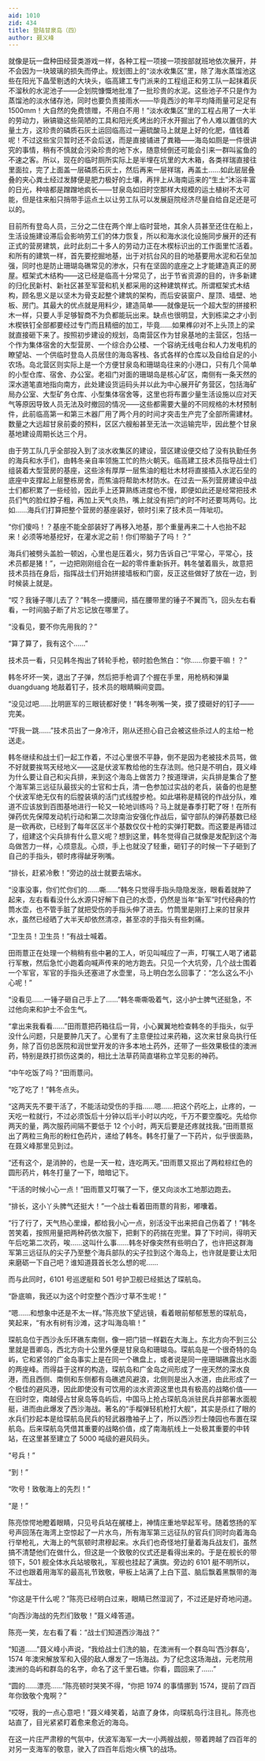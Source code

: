 ```yaml
---
aid: 1010
zid: 434
title: 登陆甘泉岛（四）
author: 聂义峰
---
```


就像是玩一盘种田经营类游戏一样，各种工程一项接一项按部就班地依次展开，并不会因为一块玻璃的损失而停止。规划图上的“淡水收集区”里，除了海水蒸馏池这些在阳光下晶莹剔透的大块头，临高建工专门派来的工程组正和劳工队一起抹着灰不溜秋的水泥池子——企划院慷慨地批准了一批珍贵的水泥。这些池子不只是作为蒸馏池的淡水储存池，同时也要负责接雨水——毕竟西沙的年平均降雨量可足足有 1500mm！大自然的免费馈赠，不用白不用！“淡水收集区”里的工程占用了一大半的劳动力，锹镐锄这些简陋的工具和阳光炙烤出的汗水开掘出了令人难以置信的大量土方，这珍贵的磷质石灰土运回临高过一遍硫酸马上就是上好的化肥，值钱着呢！不过这些宝贝暂时还不会后送，而是直接铺进了粪箱——海岛如厕是一件很讲究的事情，稍有不慎就会污染珍贵的地下水，随意倾倒还可能会引来一群叫鲨鱼的不速之客。所以，现在的临时厕所实际上是半埋在坑里的大木箱，各类祥瑞直接往里面拉，完了上面盖一层磷质石灰土，然后再来一层祥瑞，再盖土……如此层层叠叠的夹心粪土经过发酵便是肥力极好的土壤，再拌上从海南运来的“生土”沐浴丰富的日光，种啥都是蹭蹭地疯长——甘泉岛如旧时空那样大规模的运土植树不太可能，但是往来船只捎带手运点土以让劳工队可以发展庭院经济尽量自给自足还是可以的。

目前所有登岛人员，三分之二住在两个岸上临时营地，其余人员甚至还住在船上，生活设施建设滞后会影响劳工们的体力恢复，所以和海水淡化设施同步展开的还有正式的营房建筑，此时此刻二十多人的劳动力正在木楔标识出的工作面里忙活着。和所有的建筑一样，首先要挖掘地基，出于对抗台风的目的地基要用水泥和石垒加强，同时也是防止珊瑚岛礁常见的渗水，只有在坚固的底座之上才能建造真正的房屋。框架式木结构——这已经是临高十分常见了，出于节省资源的目的，许多新建的归化民新村、新社区甚至军营和机关都采用的这种建筑样式。所谓框架式木结构，顾名思义是以坚木为骨支起整个建筑的架构，而后安装窗户、屋顶、墙壁、地板、房门。其最大的优点就是用料少，建造简单——就像是玩一个超大型的拼接积木一样，只要人手足够智商不为负都能玩出来。缺点也很明显，大到栋梁之才小到木楔铁钉全部都要经过专门而且精细的加工，毕竟……如果榫卯对不上头顶上的梁就直接砸下来了。按照初步建设的规划，岛南营区作为甘泉基地的主营区，包括一个作为集体宿舍的大型营房、一个综合办公楼、一个容纳无线电台和人力发电机的瞭望站、一个供临时登岛人员居住的海岛客栈、各式各样的仓库以及自给自足的小农场。岛北营区则实际上是一个方便甘泉岛和珊瑚岛往来的小港口，只有几个简单的小型仓库、宿舍、办公室。老祖门对面的珊瑚岛是核心矿区，南侧有一条天然的深水道笔直地指向南方，此处建设货运码头并以此为中心展开矿务营区，包括海矿局办公室、大型矿务仓库、小型集体宿舍等，这里也将布置少量生活设施以应对天气等原因导致人员无法及时撤回的情况——这些都需要大量的不同规格的木材预制件，此前临高第一和第三木器厂用了两个月的时间才突击生产完了全部所需建材。数量之大远超甘泉前委的预料，区区六艘船甚至无法一次运输完毕，因此整个甘泉基地建设周期长达三个月。

由于劳工队几乎全部投入到了淡水收集区的建设，营区建设便交给了没有执勤任务的海兵和水手们，由韩冬亲自率领施工忙的热火朝天。临高建工技术员指导战士们组装着大型营房的基座，这些涂有厚厚一层焦油的粗壮木材将直接插入水泥石垒的底座中支撑起上层整栋房舍，而焦油将帮助木材防水。在过去一系列营房建设中战士们都积累了一些经验，因此手上还算熟练进度也不慢，即便如此还是经常把技术员们气的脸红脖子粗，再加上天气炎热，嘴上就没有把门的时不时还要骂两句。比如……海兵们打算把整个营房的基座装好，顿时引来了技术员一阵呲叨。

“你们傻吗！？基座不能全部装好了再移入地基，那个重量再来二十人也抬不起来！必须等地基挖好，在灌水泥之前！你们带脑子了吗！？”

海兵们被劈头盖脸一顿凶，心里也是压着火，努力告诉自己“平常心，平常心，技术员都是猪！”，一边把刚刚组合在一起的零件重新拆开。韩冬皱着眉头，故意把技术员挡在身后，指挥战士们开始拼接墙板和门窗，反正这些做好了放在一边，到时候装上就是。

“哎？我锤子哪儿去了？”韩冬一摸腰间，插在腰带里的锤子不翼而飞，回头左右看看，一时间脑子断了片忘记放在哪里了。

“没看见，要不你先用我的？”

“算了算了，我有这个……”

技术员一看，只见韩冬掏出了转轮手枪，顿时脸色煞白：“你……你要干嘛！？”

韩冬坏坏一笑，退出了子弹，然后把手枪调了个握在手里，用枪柄和弹巢 duangduang 地敲着钉子，技术员的眼睛瞬间变圆。

“没见过吧……比明匪军的三眼铳都好使！”韩冬咧嘴一笑，摸了摸砸好的钉子——完美。

“吓我一跳……”技术员出了一身冷汗，刚从还担心自己会被这些杀过人的主给一枪送走。

韩冬继续和战士们一起工作着，不过心里很不平静，倒不是因为老被技术员骂，做不好就要挨骂天经地义——这是伏波军教给他的生存法则。他只是不明白，聂义峰为什么要让自己和尖兵排，来到这个海岛上做苦力？按道理讲，尖兵排是集合了整个海军第三远征队最拔尖的士官和士兵，清一色参加过实战的老兵，装备的也是整个伏波军绝无仅有的后膛装填的活门式线膛步枪。如此堪称是精锐的作战分队，难道不应该放到百图基地进行一轮又一轮地训练吗？马上就是春季打靶了呀！在所有弹药优先保障发动机行动和第二次琼南治安强化作战后，留守部队的弹药基数已经是一砍再砍，已经到了每年区区半个基数仅仅十枪的实弹打靶数。而这要是再错过了，组建这个尖兵排有什么意义呢？想到这里，韩冬觉得自己就像是发配到这个海岛做苦力一样，心烦意乱。心烦，手上也就没了轻重，砸钉子的时候一下子砸到了自己的手指头，顿时疼得龇牙咧嘴。

“排长，赶紧冷敷！”旁边的战士就要去端水。

“没事没事，你们忙你们的……嘶……”韩冬只觉得手指头隐隐发涨，眼看着就肿了起来，左右看看没什么水源只好解下自己的水壶，仍然是当年“新军”时代经典的竹筒水壶，也不管手脏了就把受伤的手指头伸了进去。竹筒里是刚打上来的甘泉井水，虽然已经晒了大半天却依然清凉，甚至凉的手指头有些刺痛。

“卫生员！卫生员！”有战士喊着。

田雨薏正在处理一个稍稍有些中暑的工人，听见叫喊应了一声，叮嘱工人喝了诸葛行军散，然后急忙小跑着向喊声传来的地方跑去。只见一个大坑旁，几个战士围着一个军官，军官的手指头还塞进了水壶里，马上明白怎么回事了：“怎么这么不小心呢！”

“没看见……一锤子砸自己手上了……”韩冬嘶嘶吸着气，这小护士脾气还挺急，不过他向来和护士不会生气。

“拿出来我看看……”田雨薏把药箱往后一背，小心翼翼地检查韩冬的手指头，似乎没什么问题，只是要肿几天了。心里有了主意便拉过来药箱，这次来甘泉岛执行任务，除了百仞总医院和润世堂开发的许多本地土药外，还带了一些效果极佳的澳洲药，特别是跌打损伤这类的，相比土法草药简直堪称立竿见影的神药。

“中午吃饭了吗？”田雨薏问。

“吃了吃了！”韩冬点头。

“这两天先不要干活了，不能活动受伤的手指……嗯……把这个药吃上，止疼的，一天吃一粒就行，不过必须饭后十分钟以后半小时以内吃，千万不要空腹吃。先给你两天的量，两次服药间隔不要低于 12 个小时，两天后要是还疼就找我。”田雨薏抠出了两粒三角形的粉红色药片，递给了韩冬。韩冬打量了一下药片，似乎很面熟，在聂义峰那里见到过。

“还有这个，是消肿的，也是一天一粒，连吃两天。”田雨薏又抠出了两粒棕红色的圆形药片，韩冬打量了一下，暗暗记下。

“干活的时候小心一点！”田雨薏又叮嘱了一下，便又向淡水工地那边跑去。

“排长，这小丫头脾气还挺大！”一个战士看着田雨薏的背影，嘟囔着。

“行了行了，天气热心里燥，都给我小心一点，别活没干出来把自己伤着了！”韩冬苦笑着，按照用量把两种药依次服下，把剩下的药揣在兜里。算了下时间，得明天午后吃第二次药，唉……这叫什么事……韩冬好像突然有些明白了，也许把这群海军第三远征队的尖子乃至整个海兵部队的尖子拉到这个海岛上，也许就是要让太阳来磨砺一下自己吧？谁知道聂首长怎么想的呢……

而与此同时，6101 号巡逻艇和 501 号护卫舰已经抵达了琛航岛。

“卧底嘛，我还以为这个时空整个西沙寸草不生呢！”

“嗯……和想象中还是不太一样。”陈亮放下望远镜，看着眼前郁郁葱葱的琛航岛，笑起来，“有水有树有沙滩，这才叫海岛嘛！”

琛航岛位于西沙永乐环礁东南侧，像一把门锁一样戳在大海上。东北方向不到三公里就是晋卿岛，西北方向十公里外便是甘泉岛和珊瑚岛。琛航岛是一个很奇特的岛屿，它和紧邻的广金岛事实上是在同一个礁盘上，或者说是同一座珊瑚礁露出水面的两座峰。而得益于这样的构造，琛航岛和广金岛之间形成了一座天然的深水良港，而且西侧、南侧和东侧都有岛礁遮风避浪，北侧则是出入水道，由此形成了一个极佳的避风港，因此即使没有可饮用的淡水资源这里也具有极高的战略价值——在旧时空，南越侵占甘泉岛等岛屿后，中国马上抢占琛航岛派驻民兵并部署水面舰艇，进而由此爆发了西沙海战。著名的“手榴弹轻机枪打大舰”，其实是杀红了眼的水兵们抄起本是给琛航岛民兵的轻武器撸袖子上了，所以西沙烈士陵园也布置在琛航岛。后来琛航岛凭借其重要的战略价值，成了南海航线上一处极其重要的中转站，在这里甚至建立了 5000 吨级的避风码头。

“号兵！”

“到！”

“吹号！致敬海上的先烈！”

“是！”

陈亮惊愕地瞪着眼睛，只见号兵站在艉楼上，神情庄重地举起军号。随着悠扬的军号声回荡在海湾上空惊起了一片水鸟，所有海军第三远征队的官兵们同时向着海岛行举枪礼，大海上的气氛顿时肃穆起来。水兵们也奇怪地打量着海兵战友们，虽然搞不清楚他们在做什么，但这是一个致敬的仪式还是看得出来的。于是在舰长的带领下，501 舰全体水兵站坡敬礼，军舰也挂起了满旗。旁边的 6101 艇不明所以，不过也跟着用海军的最高礼节致敬，甲板上站满了上白下蓝、脑后飘着黑飘带的海军战士。

“你这是干什么呢？”陈亮已经明白过来，眼睛已然湿润了，不过还是好奇地问道。

“向西沙海战的先烈们致敬！”聂义峰答道。

陈亮一笑，左右看了看：“战士们知道西沙海战？”

“知道……”聂义峰小声说，“我给战士们洗的脑，在澳洲有一个群岛叫‘西沙群岛’，1574 年澳宋解放军和入侵的敌人爆发了一场海战。为了纪念这场海战，元老院用澳洲的岛屿和群岛的名字，命名了这千里石塘。你看，圆回来了……”

“圆的……漂亮……”陈亮顿时哭笑不得，“你把 1974 的事情挪到 1574，提前了四百年你致敬个鬼啊？”

“哎呀，我的一点心意吧！”聂义峰笑着，站直了身体，向琛航岛行注目礼。陈亮也站直了，目光紧紧盯着愈来愈近的海岛。

在这一片庄严肃穆的气氛中，伏波军海军一大一小两艘战舰，带着跨越了四百年的对另一支海军的敬意，驶入了四百年后炮火横飞的战场。
